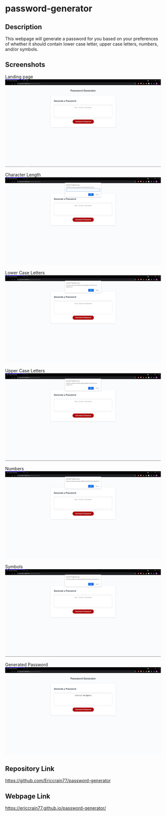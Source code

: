 # password-generator

## Description
This webpage will generate a password for you based on your preferences of whether it should contain lower case letter, upper case letters, numbers, and/or symbols.

## Screenshots
Landing page
![Alt text](/assets/images/Landing-Page.jpg?raw=true "Landing Page")

Character Length
![Alt text](/assets/images/Character-length.jpg?raw=true "Character Length")

Lower Case Letters
![Alt text](/assets/images/Lower-Case.jpg?raw=true "Lower Case")

Upper Case Letters
![Alt text](/assets/images/Upper-Case.jpg?raw=true "Upper Case")

Numbers
![Alt text](/assets/images/Numbers.jpg?raw=true "Numbers")

Symbols
![Alt text](/assets/images/Symbols.jpg?raw=true "Symbols")

Generated Password
![Alt text](/assets/images/Generated-Password.jpg?raw=true "Generated Password")

## Repository Link
https://github.com/Ericcrain77/password-generator

## Webpage Link
https://ericcrain77.github.io/password-generator/
